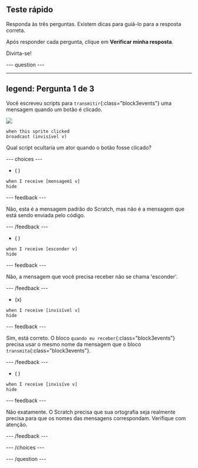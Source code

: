 ## Teste rápido

Responda às três perguntas. Existem dicas para guiá-lo para a resposta correta.

Após responder cada pergunta, clique em **Verificar minha resposta**.

Divirta-se!

--- question ---

---
legend: Pergunta 1 de 3
---

Você escreveu scripts para `transmitir`{:class="block3events"} uma mensagem quando um botão é clicado.

![](images/button-icon.png)

```blocks3
when this sprite clicked
broadcast (invisível v)
```

Qual script ocultaria um ator quando o botão fosse clicado?

--- choices ---

- ( )

```blocks3
when I receive [mensagem1 v]
hide
```

 --- feedback ---

 Não, esta é a mensagem padrão do Scratch, mas não é a mensagem que está sendo enviada pelo código.

 --- /feedback ---

- ( )

```blocks3
when I receive [esconder v]
hide
```

 --- feedback ---

 Não, a mensagem que você precisa receber não se chama 'esconder'.

 --- /feedback ---

- (x)

```blocks3
when I receive [invisível v]
hide
```

 --- feedback ---

Sim, está correto. O bloco `quando eu receber`{:class="block3events"} precisa usar o mesmo nome da mensagem que o bloco `transmita`{:class="block3events"}.

 --- /feedback ---

- ( )

```blocks3
when I receive [invisíve v]
hide
```

 --- feedback ---

 Não exatamente. O Scratch precisa que sua ortografia seja realmente precisa para que os nomes das mensagens correspondam. Verifique com atenção.

 --- /feedback ---

--- /choices ---

--- /question ---
